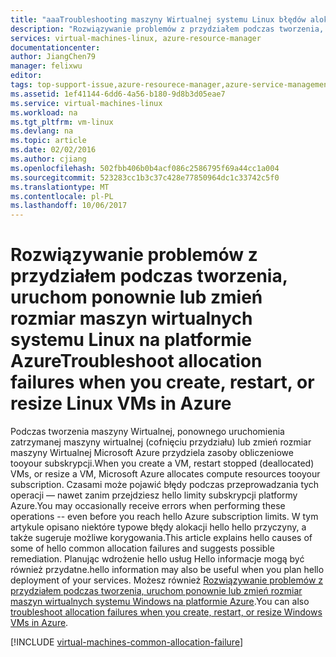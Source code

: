 ```yaml
---
title: "aaaTroubleshooting maszyny Wirtualnej systemu Linux błędów alokacji | Dokumentacja firmy Microsoft"
description: "Rozwiązywanie problemów z przydziałem podczas tworzenia, uruchom ponownie lub zmień rozmiar maszyny Wirtualnej systemu Linux na platformie Azure"
services: virtual-machines-linux, azure-resource-manager
documentationcenter: 
author: JiangChen79
manager: felixwu
editor: 
tags: top-support-issue,azure-resourece-manager,azure-service-management
ms.assetid: 1ef41144-6dd6-4a56-b180-9d8b3d05eae7
ms.service: virtual-machines-linux
ms.workload: na
ms.tgt_pltfrm: vm-linux
ms.devlang: na
ms.topic: article
ms.date: 02/02/2016
ms.author: cjiang
ms.openlocfilehash: 502fbb406b0b4acf086c2586795f69a44cc1a004
ms.sourcegitcommit: 523283cc1b3c37c428e77850964dc1c33742c5f0
ms.translationtype: MT
ms.contentlocale: pl-PL
ms.lasthandoff: 10/06/2017
---
```

# <a name="troubleshoot-allocation-failures-when-you-create-restart-or-resize-linux-vms-in-azure"></a><span data-ttu-id="f4186-103">Rozwiązywanie problemów z przydziałem podczas tworzenia, uruchom ponownie lub zmień rozmiar maszyn wirtualnych systemu Linux na platformie Azure</span><span class="sxs-lookup"><span data-stu-id="f4186-103">Troubleshoot allocation failures when you create, restart, or resize Linux VMs in Azure</span></span>
<span data-ttu-id="f4186-104">Podczas tworzenia maszyny Wirtualnej, ponownego uruchomienia zatrzymanej maszyny wirtualnej (cofnięciu przydziału) lub zmień rozmiar maszyny Wirtualnej Microsoft Azure przydziela zasoby obliczeniowe tooyour subskrypcji.</span><span class="sxs-lookup"><span data-stu-id="f4186-104">When you create a VM, restart stopped (deallocated) VMs, or resize a VM, Microsoft Azure allocates compute resources tooyour subscription.</span></span> <span data-ttu-id="f4186-105">Czasami może pojawić błędy podczas przeprowadzania tych operacji — nawet zanim przejdziesz hello limity subskrypcji platformy Azure.</span><span class="sxs-lookup"><span data-stu-id="f4186-105">You may occasionally receive errors when performing these operations -- even before you reach hello Azure subscription limits.</span></span> <span data-ttu-id="f4186-106">W tym artykule opisano niektóre typowe błędy alokacji hello hello przyczyny, a także sugeruje możliwe korygowania.</span><span class="sxs-lookup"><span data-stu-id="f4186-106">This article explains hello causes of some of hello common allocation failures and suggests possible remediation.</span></span> <span data-ttu-id="f4186-107">Planując wdrożenie hello usług Hello informacje mogą być również przydatne.</span><span class="sxs-lookup"><span data-stu-id="f4186-107">hello information may also be useful when you plan hello deployment of your services.</span></span> <span data-ttu-id="f4186-108">Możesz również [Rozwiązywanie problemów z przydziałem podczas tworzenia, uruchom ponownie lub zmień rozmiar maszyn wirtualnych systemu Windows na platformie Azure](../windows/allocation-failure.md?toc=%2fazure%2fvirtual-machines%2fwindows%2ftoc.json).</span><span class="sxs-lookup"><span data-stu-id="f4186-108">You can also [troubleshoot allocation failures when you create, restart, or resize Windows VMs in Azure](../windows/allocation-failure.md?toc=%2fazure%2fvirtual-machines%2fwindows%2ftoc.json).</span></span>

[!INCLUDE [virtual-machines-common-allocation-failure](../../../includes/virtual-machines-common-allocation-failure.md)]

